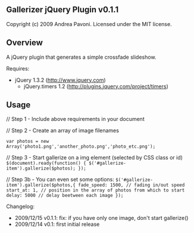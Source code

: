 Gallerizer jQuery Plugin v0.1.1
-------------------------------
Copyright (c) 2009 Andrea Pavoni. Licensed under the MIT license.
 

Overview
--------

A jQuery plugin that generates a simple crossfade slideshow.

Requires:
  - jQuery 1.3.2 (http://www.jquery.com)
	- jQuery.timers 1.2 (http://plugins.jquery.com/project/timers)

Usage
-----
// Step 1 - Include above requirements in your document

// Step 2 - Create an array of image filenames

`var photos = new Array('photo1.png','another_photo.png','photo_etc.png');`

// Step 3 - Start gallerize on a img element (selected by CSS class or id)
`$(document).ready(function() {
  $('#gallerize-item').gallerize($photos);
});`

// Step 3b - You can even set some options:
`$('#gallerize-item').gallerize($photos,{
  fade_speed: 1500, // fading in/out speed
  start_at: 1, // position in the array of photos from which to start
  delay: 5000 // delay beetween each image
});`

Changelog:
  - 2009/12/15 v0.1.1:   fix: if you have only one image, don't start gallerize()
  - 2009/12/14 v0.1: first initial release

